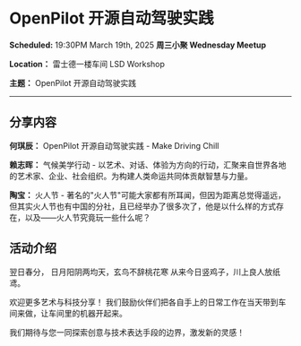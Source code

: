 # OpenPilot 开源自动驾驶实践

**Scheduled:** 19:30PM March 19th, 2025
**周三小聚 Wednesday Meetup**

**Location：** 雷士德一楼车间 LSD Workshop

**主题：** OpenPilot 开源自动驾驶实践

---

## 分享内容

**何琪辰：** OpenPilot 开源自动驾驶实践 - Make Driving Chill

**赖志晖：** 气候美学行动 - 以艺术、对话、体验为方向的行动，汇聚来自世界各地的艺术家、企业、社会组织。为构建人类命运共同体贡献智慧与力量。

**陶宝：** 火人节 - 著名的"火人节"可能大家都有所耳闻，但因为距离总觉得遥远，但其实火人节也有中国的分社，且已经举办了很多次了，他是以什么样的方式存在，以及——火人节究竟玩一些什么呢？

## 活动介绍

翌日春分，
日月阳阴两均天，玄鸟不辞桃花寒
从来今日竖鸡子，川上良人放纸鸢。

欢迎更多艺术与科技分享！
我们鼓励伙伴们把各自手上的日常工作在当天带到车间来做，让车间里的机器开起来。

我们期待与您一同探索创意与技术表达手段的边界，激发新的灵感！